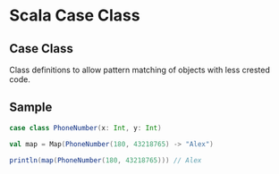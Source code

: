 # Scala Case Class

## Case Class
Class definitions to allow pattern matching of objects with less crested code.  

## Sample
```Scala
case class PhoneNumber(x: Int, y: Int)

val map = Map(PhoneNumber(180, 43218765) -> "Alex")

println(map(PhoneNumber(180, 43218765))) // Alex
```
